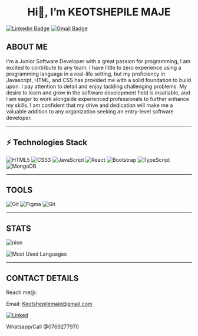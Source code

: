 <h1 align='center'>Hi👋, I’m KEOTSHEPILE MAJE</h1>

[![Linkedin Badge](https://img.shields.io/badge/-KeotshepileMaje-blue?style=flat-square&logo=Linkedin&logoColor=white&link=https://www.linkedin.com/in/anirudhemmadi/)](https://www.linkedin.com/in/anirudhemmadi/)
[![Gmail Badge](https://img.shields.io/badge/-Keotshepilemaje@gmail.com-c14438?style=flat-square&logo=Gmail&logoColor=white&link=mailto:Keotshepilemaje@gmail.com)](mailto:Keotshepilemaje@gmail.com)

## ABOUT ME

I'm a Junior Software Developer with a great passion for programming, I am excited to contribute to any team. I have little to zero experience using a programming language in a real-life setting, but my proficiency in Javascript, HTML, and CSS has provided me with a solid foundation to build upon. I pay attention to detail and enjoy tackling challenging problems. My desire to learn and grow in the software development field is insatiable, and I am eager to work alongside experienced professionals to further enhance my skills. I am confident that my drive and dedication will make me a valuable addition to any organization seeking an entry-level software developer.

---
## ⚡ Technologies Stack

![HTML5](https://img.shields.io/badge/-HTML5-E34F26?style=flat-square&logo=html5&logoColor=white)
![CSS3](https://img.shields.io/badge/-CSS3-1572B6?style=flat-square&logo=css3)
![JavaScript](https://img.shields.io/badge/-JavaScript-black?style=flat-square&logo=javascript)
![React](https://img.shields.io/badge/-React-black?style=flat-square&logo=react)
![Bootstrap](https://img.shields.io/badge/-Bootstrap-563D7C?style=flat-square&logo=bootstrap)
![TypeScript](https://img.shields.io/badge/-TypeScript-007ACC?style=flat-square&logo=typescript)
![MongoDB](https://img.shields.io/badge/-MongoDB-black?style=flat-square&logo=mongodb)

---

## TOOLS

![Git](	https://img.shields.io/badge/Git-red?&style=for-the-badge&logo=git&logoColor=white)
![Figma](	https://img.shields.io/badge/Figma-purple?&style=for-the-badge&logo=figma&logoColor=white)
![Git](https://img.shields.io/badge/-Git-black?style=flat-square&logo=git)

---

## STATS

![nion](https://github-readme-stats.vercel.app/api?username=keotshepilemaje&show_icons=true&locale=en)

![Most Used Languages](https://github-readme-stats.vercel.app/api/top-langs?username=keotshepilemaje&show_icons=true&locale=en&layout=compact)

---



## CONTACT DETAILS
Reach me@:

Email: Keotshepilemaje@gmail.com


[![Linked](https://img.shields.io/badge/LinkedIn-0077B5?style=for-the-badge&logo=linkedin&logoColor=white)](https://www.linkedin.com/in/keotshepile-maje/)


Whatsapp/Call @0769277970
  
  
  
  
  
 
